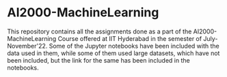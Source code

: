 # AI2000-MachineLearning
This repository contains all the assignments done as a part of the AI2000- MachineLearning Course offered at IIT Hyderabad in the semester of July-November'22. Some of the Jupyter notebooks have been included with the data used in them, while some of them used large datasets, which have not been included, but the link for the same has been included in the notebooks.
